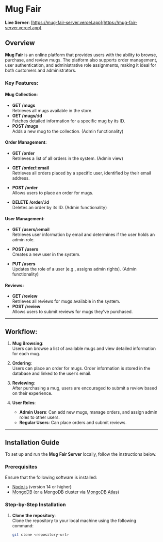 # Mug Fair

**Live Server**: [https://mug-fair-server.vercel.app](https://mug-fair-server.vercel.app)

## Overview

**Mug Fair** is an online platform that provides users with the ability to browse, purchase, and review mugs. The platform also supports order management, user authentication, and administrative role assignments, making it ideal for both customers and administrators.

### Key Features:

#### Mug Collection:

- **GET /mugs**  
  Retrieves all mugs available in the store.
- **GET /mugs/:id**  
  Fetches detailed information for a specific mug by its ID.
- **POST /mugs**  
  Adds a new mug to the collection. (Admin functionality)

#### Order Management:

- **GET /order**  
  Retrieves a list of all orders in the system. (Admin view)

- **GET /order/:email**  
  Retrieves all orders placed by a specific user, identified by their email address.

- **POST /order**  
  Allows users to place an order for mugs.

- **DELETE /order/:id**  
  Deletes an order by its ID. (Admin functionality)

#### User Management:

- **GET /users/:email**  
  Retrieves user information by email and determines if the user holds an admin role.
- **POST /users**  
  Creates a new user in the system.

- **PUT /users**  
  Updates the role of a user (e.g., assigns admin rights). (Admin functionality)

#### Reviews:

- **GET /review**  
  Retrieves all reviews for mugs available in the system.
- **POST /review**  
  Allows users to submit reviews for mugs they’ve purchased.

---

## Workflow:

1. **Mug Browsing**:  
   Users can browse a list of available mugs and view detailed information for each mug.

2. **Ordering**:  
   Users can place an order for mugs. Order information is stored in the database and linked to the user’s email.

3. **Reviewing**:  
   After purchasing a mug, users are encouraged to submit a review based on their experience.

4. **User Roles**:
   - **Admin Users**: Can add new mugs, manage orders, and assign admin roles to other users.
   - **Regular Users**: Can place orders and submit reviews.

---

## Installation Guide

To set up and run the **Mug Fair Server** locally, follow the instructions below.

### Prerequisites

Ensure that the following software is installed:

- [Node.js](https://nodejs.org/) (version 14 or higher)
- [MongoDB](https://www.mongodb.com/try/download/community) (or a MongoDB cluster via [MongoDB Atlas](https://www.mongodb.com/cloud/atlas))

### Step-by-Step Installation

1. **Clone the repository**:  
   Clone the repository to your local machine using the following command:
   ```bash
   git clone <repository-url>
   ```
